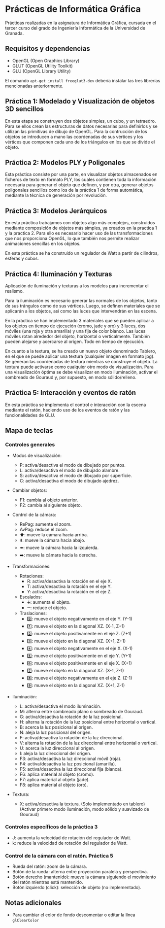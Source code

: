 # Prácticas de Informática Gráfica

Prácticas realizadas en la asignatura de Informática Gráfica, cursada en el
tercer curso del grado de Ingeniería Informática de la Universidad de Granada.

## Requisitos y dependencias

  * OpenGL (Open Graphics Library)
  * GLUT (OpenGL Utility Toolkit)
  * GLU (OpenGL Library Utility)

  El comando `apt-get install freeglut3-dev` debería instalar las tres librerías
  mencionadas anteriormente.

## Práctica 1: Modelado y Visualización de objetos 3D sencillos

  En esta etapa se construyen dos objetos simples, un cubo, y un tetraedro.
  Para se ellos crean las estructuras de datos necesarias para definirlos y se
  utilizan las primitivas de dibujo de OpenGL.
  Para la contrucción de los objetos se introducen a mano las coordenadas de sus
  vértices y los vértices que componen cada uno de los triángulos en los que se
  divide el objeto.

## Práctica 2: Modelos PLY y Poligonales

  Esta práctica consiste por una parte, en visualizar objetos almacenados en
  ficheros de texto en formato PLY, los cuales contienen toda la información
  necesaria para generar el objeto que definen, y por otra, generar objetos
  poligonales sencillos como los de la práctica 1 de forma automática, mediante
  la técnica de generación por revolución.

## Práctica 3: Modelos Jerárquicos

  En esta práctica trabajamos con objetos algo más complejos, construidos mediante
  composición de objetos más simples, ya creados en la practica 1 y la practica 2.
  Para ello es necesario hacer uso de las transformaciones que nos proporciona
  OpenGL, lo que también nos permite realizar animaciones sencillas en los objetos.

  En esta práctica se ha construido un regulador de Watt a partir de cilindros,
  esferas y cubos.

## Práctica 4: Iluminación y Texturas

  Aplicación de iluminación y texturas a los modelos para incrementar el realismo.

  Para la iluminación es necesario generar las normales de los objetos, tanto de sus trángulos como de sus vértices. Luego, se definen materiales que se aplicarán a los objetos, así como las luces que intervendrán en las escena.

  En la práctica se han implementado 3 materiales que se pueden aplicar a los objetos en tiempo de ejecución (cromo, jade y oro) y 3 luces, dos móviles (una roja y otra amarilla) y una fija de color blanco. Las luces móviles rotan alrededor del objeto, horizontal o verticalmente. También pueden alejarse y acercarse al origen. Todo en tiempo de ejecución.

  En cuanto a la textura, se ha creado un nuevo objeto denominado Tablero, en el que se puede aplicar una textura (cualquier imagen en formato jpg). Se generan las coordenadas de textura mientras se construye el objeto. La textura puede activarse como cualquier otro modo de visualización. Para una visualización óptima se debe visualizar en modo iluminación, activar el sombreado de Gouraud y, por supuesto, en modo sólido/relleno.


## Práctica 5: Interacción y eventos de ratón

  En esta práctica se implementa el control e interacción con la escena mediante
  el ratón, haciendo uso de los eventos de ratón y las funcionalidades de GLU.

## Mapa de teclas

### Controles generales

  * Modos de visualización:
    * P: activa/desactiva el modo de dibujado por puntos.
    * L: activa/desactiva el modo de dibujado alambre.
    * S: activa/desactiva el modo de dibujado por superficie.
    * C: activa/desactiva el modo de dibujado ajedrez.

  * Cambiar objetos:
    * F1: cambia al objeto anterior.
    * F2: cambia al siguiente objeto.

  * Control de la cámara:
    * RePag: aumenta el zoom.
    * AvPag: reduce el zoom.
    * :arrow_up:: mueve la cámara hacia arriba.
    * :arrow_down:: mueve la cámara hacia abajo.
    * :arrow_left:: mueve la cámara hacia la izquierda.
    * :arrow_right:: mueve la cámara hacia la derecha.

  * Transformaciones:
    * Rotaciones:
      * R: activa/desactiva la rotación en el eje X.
      * T: activa/desactiva la rotación en el eje Y.
      * Y: activa/desactiva la rotación en el eje Z.
    * Escalados:
      * :heavy_plus_sign:: aumenta el objeto.
      * :heavy_minus_sign:: reduce el objeto.
    * Traslaciones:
      * :zero:: mueve el objeto negativamente en el eje Y.  (Y-1)
      * :one:: mueve el objeto en la diagonal XZ.           (X-1, Z+1)
      * :two:: mueve el objeto positivamente en el eje Z.   (Z+1)
      * :three:: mueve el objeto en la diagonal XZ.         (X+1, Z+1)
      * :four:: mueve el objeto negativamente en el eje X.  (X-1)
      * :five:: mueve el objeto positivamente en el eje Y.  (Y+1)
      * :six:: mueve el objeto positivamente en el eje X.   (X+1)
      * :seven:: mueve el objeto en la diagonal XZ.         (X-1, Z-1)
      * :eight:: mueve el objeto negativamente en el eje Z. (Z-1)
      * :nine:: mueve el objeto en la diagonal XZ.          (X+1, Z-1)

  * Iluminación:
    * L: activa/desactiva el modo iluminación.
    * M: alterna entre sombreado plano o sombreado de Gouraud.
    * G: activa/desactiva la rotación de la luz posicional.
    * H: alterna la rotación de la luz posicional entre horizontal o vertical.
    * B: acerca la luz posicional al origen.
    * N: aleja la luz posicional del origen.
    * F: activa/desactiva la rotación de la luz direccional.
    * V: alterna la rotación de la luz direccional entre horizontal o vertical.
    * U: acerca la luz direccional al origen.
    * I: aleja la luz direccional del origen.
    * F3: activa/desactiva la luz direccional móvil (roja).
    * F4: activa/desactiva la luz posicional (amarilla).
    * F5: activa/desactiva la luz direccional fija (blanca).
    * F6: aplica material al objeto (cromo).
    * F7: aplica material al objeto (jade).
    * F8: aplica material al objeto (oro).

  * Textura:
    * X: activa/desactiva la textura. (Solo implementado en tablero)
         (Activar primero modo iluminación, modo sólido y suavizado de Gouraud)

### Controles específicos de la práctica 3

  * J: aumenta la velocidad de rotación del regulador de Watt.
  * k: reduce la velocidad de rotación del regulador de Watt.

### Control de la cámara con el ratón. Práctica 5

  * Rueda del ratón: zoom de la cámara.
  * Botón de la rueda: alterna entre proyección paralela y perspectiva.
  * Botón derecho (mantenido): mueve la cámara siguiendo el movimiento del ratón mientras está mantenido.
  * Botón izquierdo (click): selección de objeto (no implementado).


## Notas adicionales

  * Para cambiar el color de fondo descomentar o editar la línea `glClearColor`
